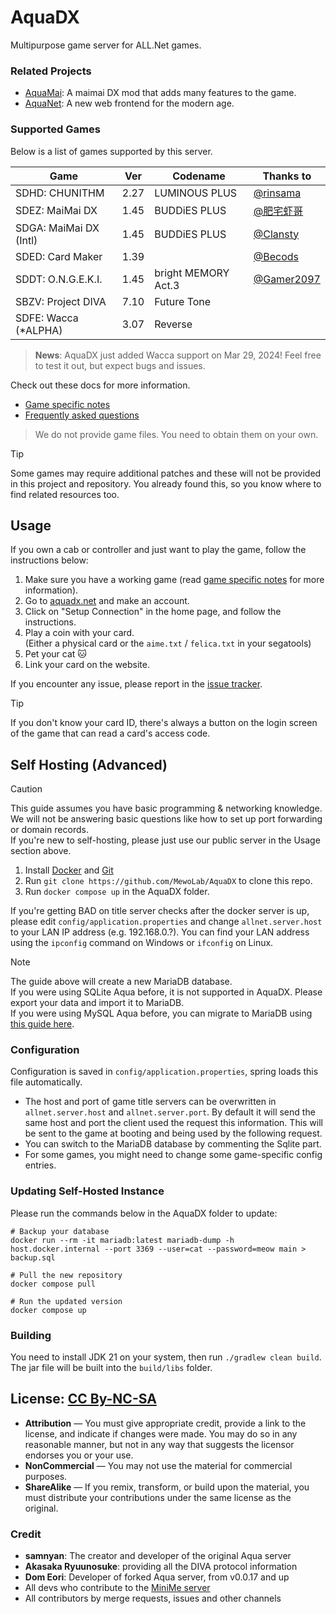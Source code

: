 <!--
NOTE: We discovered that there have been a trend of people abusing AI to sell open-sourced
software on various Chinese platforms such as CSDN or JueJin.

This is a free and open-source server. If you paid for it, you have been scammed.
The official source code is available at https://github.com/MewoLab/AquaDX.

Additionally, we would like to remind you that all commercial use of this software including
selling it on any platform is strictly prohibited as per the CC By-NC-SA license.


注意：我们发现有一些人滥用 AI 生成文案在中国的一些平台上（如 CSDN 或 掘金）销售开源软件。

这是一个免费且开源的服务器。如果您付费购买了这个软件，说明您被骗了。
官方源代码可以在以下地址获取：https://github.com/MewoLab/AquaDX。

另外，我们想提醒您，根据 CC By-NC-SA 许可证，此软件禁止一切商业用途，
包括在任何平台上出卖此软件。
--->

# AquaDX

Multipurpose game server for ALL.Net games.

### Related Projects

* [AquaMai](https://github.com/MewoLab/AquaMai): A maimai DX mod that adds many features to the game.
* [AquaNet](./AquaNet): A new web frontend for the modern age.

### Supported Games

Below is a list of games supported by this server. 

| Game                   | Ver  | Codename            | Thanks to                                  |
|------------------------|------|---------------------|--------------------------------------------|
| SDHD: CHUNITHM         | 2.27 | LUMINOUS PLUS       | [@rinsama](https://github.com/mxihan)      |
| SDEZ: MaiMai DX        | 1.45 | BUDDiES PLUS        | [@肥宅虾哥](https://github.com/FeiZhaixiage)   |
| SDGA: MaiMai DX (Intl) | 1.45 | BUDDiES PLUS        | [@Clansty](https://github.com/clansty)     |
| SDED: Card Maker       | 1.39 |                     | [@Becods](https://github.com/Becods)       |
| SDDT: O.N.G.E.K.I.     | 1.45 | bright MEMORY Act.3 | [@Gamer2097](https://github.com/Gamer2097) |
| SBZV: Project DIVA     | 7.10 | Future Tone         |                                            |
| SDFE: Wacca (*ALPHA)   | 3.07 | Reverse             |                                            |

> **News**: AquaDX just added Wacca support on Mar 29, 2024! Feel free to test it out, but expect bugs and issues.

Check out these docs for more information.
* [Game specific notes](docs/game_specific_notes.md)
* [Frequently asked questions](docs/frequently_asked_questions.md)

> We do not provide game files. You need to obtain them on your own.

> [!TIP]  
> Some games may require additional patches and these will not be provided in this project and repository. You already found this, so you know where to find related resources too.

## Usage
If you own a cab or controller and just want to play the game, follow the instructions below:

1. Make sure you have a working game (read [game specific notes](docs/game_specific_notes.md) for more information).
2. Go to [aquadx.net](https://aquadx.net) and make an account.
3. Click on "Setup Connection" in the home page, and follow the instructions.
4. Play a coin with your card.  
   (Either a physical card or the `aime.txt` / `felica.txt` in your segatools)
5. Pet your cat 🐱
6. Link your card on the website. 

If you encounter any issue, please report in the [issue tracker](https://MewoLab/AquaDX/issues).

> [!TIP]  
> If you don't know your card ID, there's always a button on the login screen of the game that can read a card's access code.

## Self Hosting (Advanced)

> [!CAUTION]  
> This guide assumes you have basic programming & networking knowledge.  
> We will not be answering basic questions like how to set up port forwarding or domain records.  
> If you're new to self-hosting, please just use our public server in the Usage section above.

1. Install [Docker](https://www.docker.com/get-started/) and [Git](https://git-scm.com/downloads)
2. Run `git clone https://github.com/MewoLab/AquaDX` to clone this repo.
3. Run `docker compose up` in the AquaDX folder.

If you're getting BAD on title server checks after the docker server is up, please edit `config/application.properties` 
and change `allnet.server.host` to your LAN IP address (e.g. 192.168.0.?). You can find your LAN address using the `ipconfig` command on Windows or `ifconfig` on Linux.

> [!NOTE]  
> The guide above will create a new MariaDB database.  
> If you were using SQLite Aqua before, it is not supported in AquaDX. Please export your data and import it to MariaDB.  
> If you were using MySQL Aqua before, you can migrate to MariaDB using [this guide here](docs/mysql_to_mariadb.md).

### Configuration
Configuration is saved in `config/application.properties`, spring loads this file automatically.

* The host and port of game title servers can be overwritten in `allnet.server.host` and `allnet.server.port`. By default it will send the same host and port the client used the request this information.
This will be sent to the game at booting and being used by the following request.
* You can switch to the MariaDB database by commenting the Sqlite part.
* For some games, you might need to change some game-specific config entries.

### Updating Self-Hosted Instance

Please run the commands below in the AquaDX folder to update:

```
# Backup your database
docker run --rm -it mariadb:latest mariadb-dump -h host.docker.internal --port 3369 --user=cat --password=meow main > backup.sql

# Pull the new repository
docker compose pull

# Run the updated version
docker compose up
```

### Building
You need to install JDK 21 on your system, then run `./gradlew clean build`. The jar file will be built into the `build/libs` folder.

## License: [CC By-NC-SA](https://creativecommons.org/licenses/by-nc-sa/4.0/deed.en)

* **Attribution** — You must give appropriate credit, provide a link to the license, and indicate if changes were made. You may do so in any reasonable manner, but not in any way that suggests the licensor endorses you or your use.
* **NonCommercial** — You may not use the material for commercial purposes.
* **ShareAlike** — If you remix, transform, or build upon the material, you must distribute your contributions under the same license as the original.

### Credit
* **samnyan**: The creator and developer of the original Aqua server
* **Akasaka Ryuunosuke**: providing all the DIVA protocol information
* **Dom Eori**: Developer of forked Aqua server, from v0.0.17 and up
* All devs who contribute to the [MiniMe server](https://dev.s-ul.net/djhackers/minime)
* All contributors by merge requests, issues and other channels
